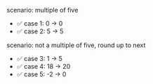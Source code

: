 scenario: multiple of five

- ✅ case 1: 0 -> 0
- ✅ case 2: 5 -> 5

scenario: not a multiple of five, round up to next

- ✅ case 3: 1 -> 5
- ✅ case 4: 18 -> 20
- ✅ case 5: -2 -> 0